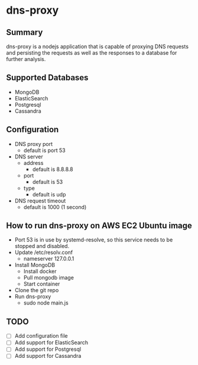# dns-proxy

## Summary
dns-proxy is a nodejs application that is capable of proxying DNS requests and persisting the requests as well as the responses to a database for further analysis.

## Supported Databases
- MongoDB
- ElasticSearch
- Postgresql
- Cassandra

## Configuration
- DNS proxy port
  - default is port 53
- DNS server
  - address
    - default is 8.8.8.8
  - port
    - default is 53
  - type
    - default is udp
- DNS request timeout
  - default is 1000 (1 second)

## How to run dns-proxy on AWS EC2 Ubuntu image
- Port 53 is in use by systemd-resolve, so this service needs to be stopped and disabled.
- Update /etc/resolv.conf
  - nameserver 127.0.0.1
- Install MongoDB
  - Install docker
  - Pull mongodb image
  - Start container
- Clone the git repo
- Run dns-proxy
  - sudo node main.js

## TODO
- [ ] Add configuration file
- [ ] Add support for ElasticSearch
- [ ] Add support for Postgresql
- [ ] Add support for Cassandra
